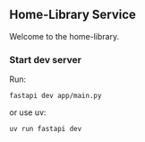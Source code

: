 ## Home-Library Service

Welcome to the home-library.

### Start dev server
Run:

```
fastapi dev app/main.py
```

or use uv:

```
uv run fastapi dev
```
